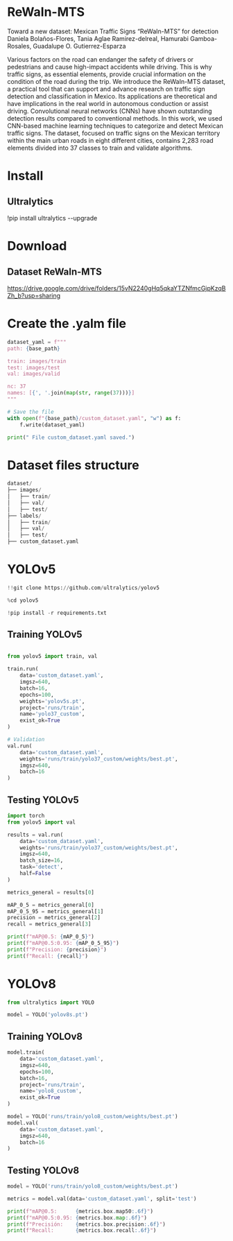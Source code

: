 # ReWaIn-MTS
Toward a new dataset: Mexican Traffic Signs “ReWaIn-MTS” for detection
Daniela Bolaños-Flores, Tania Aglae Ramirez-delreal, Hamurabi Gamboa-Rosales, Guadalupe O. Gutierrez-Esparza

Various factors on the road can endanger the safety of drivers or pedestrians and cause high-impact accidents while driving. This is why traffic signs, as essential elements, provide crucial information on the condition of the road during the trip. We introduce the ReWaIn-MTS dataset, a practical tool that can support and advance research on traffic sign detection and classification in Mexico. Its applications are theoretical and have implications in the real world in autonomous conduction or assist driving. Convolutional neural networks (CNNs) have shown outstanding detection results compared to conventional methods. In this work, we used CNN-based machine learning techniques to categorize and detect Mexican traffic signs. The dataset, focused on traffic signs on the Mexican territory within the main urban roads in eight different cities, contains 2,283 road elements divided into 37 classes to train and validate algorithms. 

# Install

## Ultralytics

!pip install ultralytics --upgrade

# Download

## Dataset ReWaIn-MTS

https://drive.google.com/drive/folders/15vN2240gHq5qkaYTZNfmcGjpKzqBZh_b?usp=sharing

# Create the .yalm file 

```python
dataset_yaml = f"""
path: {base_path}

train: images/train
test: images/test
val: images/valid

nc: 37
names: [{', '.join(map(str, range(37)))}]
"""

# Save the file
with open(f"{base_path}/custom_dataset.yaml", "w") as f:
    f.write(dataset_yaml)

print(" File custom_dataset.yaml saved.")
```

# Dataset files structure

```python
dataset/
├── images/
│   ├── train/
│   ├── val/
│   ├── test/
├── labels/
│   ├── train/
│   ├── val/
│   ├── test/
├── custom_dataset.yaml
```

# YOLOv5

```python
!!git clone https://github.com/ultralytics/yolov5

%cd yolov5

!pip install -r requirements.txt
```

## Training YOLOv5

```python

from yolov5 import train, val

train.run(
    data='custom_dataset.yaml',    
    imgsz=640,
    batch=16,
    epochs=100,
    weights='yolov5s.pt',
    project='runs/train',
    name='yolo37_custom',
    exist_ok=True
)

# Validation
val.run(
    data='custom_dataset.yaml',
    weights='runs/train/yolo37_custom/weights/best.pt',
    imgsz=640,
    batch=16
)
```

## Testing YOLOv5 

```python
import torch
from yolov5 import val

results = val.run(
    data='custom_dataset.yaml',
    weights='runs/train/yolo37_custom/weights/best.pt',
    imgsz=640,
    batch_size=16,
    task='detect',
    half=False  
)

metrics_general = results[0]

mAP_0_5 = metrics_general[0]
mAP_0_5_95 = metrics_general[1]
precision = metrics_general[2]
recall = metrics_general[3]

print(f"mAP@0.5: {mAP_0_5}")
print(f"mAP@0.5:0.95: {mAP_0_5_95}")
print(f"Precision: {precision}")
print(f"Recall: {recall}")
```

# YOLOv8

```python
from ultralytics import YOLO

model = YOLO('yolov8s.pt')
```

## Training YOLOv8

```python
model.train(
    data='custom_dataset.yaml',
    imgsz=640,
    epochs=100,
    batch=16,
    project='runs/train',
    name='yolo8_custom',
    exist_ok=True
)

model = YOLO('runs/train/yolo8_custom/weights/best.pt')
model.val(
    data='custom_dataset.yaml',
    imgsz=640,
    batch=16
)
```

## Testing YOLOv8 

```python
model = YOLO('runs/train/yolo8_custom/weights/best.pt')

metrics = model.val(data='custom_dataset.yaml', split='test')

print(f"mAP@0.5:      {metrics.box.map50:.6f}")
print(f"mAP@0.5:0.95: {metrics.box.map:.6f}")
print(f"Precisión:    {metrics.box.precision:.6f}")
print(f"Recall:       {metrics.box.recall:.6f}")
```
